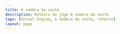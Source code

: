 ```yaml
---
title: A sombra da noite
description: Roteiro do jogo A sombra da noite
tags: [Unreal Engine, A Sombra da noite, roteiro]
layout: page
---
```

